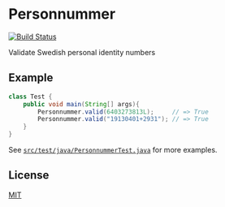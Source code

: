 # Personnummer

[![Build Status](https://travis-ci.org/personnummer/java.svg?branch=master)](https://travis-ci.org/personnummer/java)

Validate Swedish personal identity numbers

## Example

```java
class Test {
    public void main(String[] args){
        Personnummer.valid(6403273813L);     // => True
        Personnummer.valid("19130401+2931"); // => True
    }
}
```

See [`src/test/java/PersonnummerTest.java`](src/test/java/PersonnummerTest.java) for more examples.

## License

[MIT](LICENSE)
